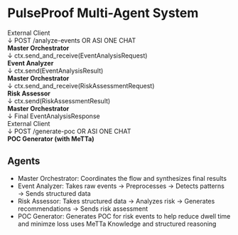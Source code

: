 # PulseProof Multi-Agent System

External Client <br>
    ↓ POST /analyze-events OR ASI ONE CHAT <br>
<b>Master Orchestrator</b> <br>
    ↓ ctx.send_and_receive(EventAnalysisRequest) <br>
<b> Event Analyzer </b> <br>
    ↓ ctx.send(EventAnalysisResult) <br>
<b> Master Orchestrator </b> <br>
    ↓ ctx.send_and_receive(RiskAssessmentRequest) <br>
<b> Risk Assessor </b> <br>
    ↓ ctx.send(RiskAssessmentResult) <br>
<b> Master Orchestrator </b> <br>
    ↓ Final EventAnalysisResponse <br>
External Client <br>
    ↓ POST /generate-poc OR ASI ONE CHAT <br>
<b>POC Generator (with MeTTa)</b> <br>

## Agents
- Master Orchestrator: Coordinates the flow and synthesizes final results
- Event Analyzer: Takes raw events → Preprocesses → Detects patterns → Sends structured data
- Risk Assessor: Takes structured data → Analyzes risk → Generates recommendations → Sends risk assessment
- POC Generator: Generates POC for risk events to help reduce dwell time and minimze loss uses MeTTa Knowledge and structured reasoning
